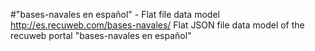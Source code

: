 #"bases-navales en español" - Flat file data model
http://es.recuweb.com/bases-navales/
Flat JSON file data model of the recuweb portal "bases-navales en español"

